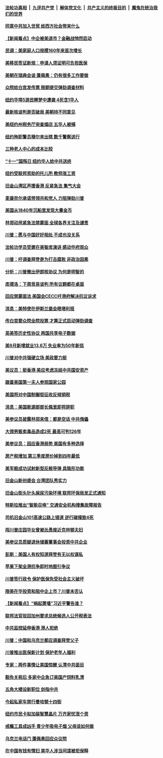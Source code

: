 ####  [法轮功真相](../../../../basic/blob/master/README.md?t=10060339) &nbsp;|&nbsp; [九评共产党](../../../../9ping.md/blob/master/README.md?t=10060339) &nbsp;|&nbsp; [解体党文化](../../../../jtdwh.md/blob/master/README.md?t=10060339)  &nbsp;|&nbsp; [共产主义的终极目的](../../../../gczydzjmd.md/blob/master/README.md?t=10060339) &nbsp;|&nbsp; [魔鬼在统治我们的世界](../../../../mgztzwmdsj.md/blob/master/README.md?t=10060339) 

#### [同意中共加入世贸 给西方社会带来什么](../pages/nsc412/n11544918.md?t=10060339) 

#### [【新闻看点】中企被美退市？金融战悄然启动](../pages/nsc412/n11570752.md?t=10060339) 

#### [民调：美家庭人口规模160年来首次增长](../pages/nsc412/n11570535.md?t=10060339) 

#### [美移民签证新规：申请人须证明可负担医保](../pages/nsc412/n11570352.md?t=10060339) 

#### [美朝在瑞典会谈 蓬佩奥：仍有很多工作要做](../pages/nsc412/n11570643.md?t=10060339) 

#### [众院给白宫发传票 限期提交弹劾调查材料](../pages/nsc412/n11570481.md?t=10060339) 

#### [纽约华埠5游民睡梦中遭袭 4死含1华人](../pages/nsc412/n11570324.md?t=10060339) 

#### [最新核谈判是否破局 美朝持不同意见](../pages/nsc412/n11570113.md?t=10060339) 

#### [美纽约州税务厅突查烟店 五华人被捕](../pages/nsc412/n11569483.md?t=10060339) 

#### [纽约殉职警员穆尔肯出殡 数千警察送行](../pages/nsc412/n11569609.md?t=10060339) 

#### [三种老人中心的成本比较](../pages/nsc412/n11569575.md?t=10060339) 

#### [“十一”国殇日 纽约华人给中共送终](../pages/nsc412/n11569560.md?t=10060339) 

#### [纽约受联邦资助的托儿所 教师涨工资](../pages/nsc412/n11569489.md?t=10060339) 

#### [旧金山湾区声援香港 反紧急法 集气大会](../pages/nsc412/n11569655.md?t=10060339) 

#### [麦康奈尔承诺带领共和党人 力阻弹劾川普](../pages/nsc412/n11569204.md?t=10060339) 

#### [美国从1840年沉船里发现大量金币](../pages/nsc412/n11569047.md?t=10060339) 

#### [林郑动用紧急法禁蒙面 全球各界关注及谴责](../pages/nsc412/n11569033.md?t=10060339) 

#### [川普：愿与中国好好相处 不成也没关系](../pages/nsc412/n11568903.md?t=10060339) 

#### [法轮功学员受邀在美智库演讲 感动华府观众](../pages/nsc412/n11569061.md?t=10060339) 

#### [川普：吁调查拜登是为打击腐败 非政治因素](../pages/nsc412/n11568944.md?t=10060339) 

#### [分析：川普撤出伊朗核协议 为何是明智的](../pages/nsc412/n11566893.md?t=10060339) 

#### [库德洛：下周贸易谈判 所有议题都在桌面](../pages/nsc412/n11568646.md?t=10060339) 

#### [回应禁蒙面法 美国会CECC吁港府解决抗议诉求](../pages/nsc412/n11568658.md?t=10060339) 

#### [消息：美特使在伊斯兰堡会晤塔利班](../pages/nsc412/n11568372.md?t=10060339) 

#### [传白宫要众院全院投票 才算正式启动弹劾调查](../pages/nsc412/n11568379.md?t=10060339) 

#### [英美签历史性协议 两国共享电子数据](../pages/nsc412/n11568319.md?t=10060339) 

#### [美9月新增就业13.6万 失业率为50年新低](../pages/nsc412/n11568346.md?t=10060339) 

#### [川普对中共强硬立场 美政要力挺](../pages/nsc412/n11564087.md?t=10060339) 

#### [美议员：挺香港 美应考虑冻结中共国安资产](../pages/nsc412/n11568297.md?t=10060339) 

#### [跟着美国第一夫人参观国家公园](../pages/nsc412/n11567927.md?t=10060339) 

#### [美国将对中国制橱柜征收反倾销税](../pages/nsc412/n11567704.md?t=10060339) 

#### [消息：美国能源部部长佩里即将辞职](../pages/nsc412/n11567603.md?t=10060339) 

#### [美参议员披露林郑来信：都是空话 中共傀儡](../pages/nsc412/n11567532.md?t=10060339) 

#### [大颈男贩卖毒品造成2死 最高可判126年](../pages/nsc412/n11566921.md?t=10060339) 

#### [美参议员：因应香港局势 美国有多种选择](../pages/nsc412/n11567485.md?t=10060339) 

#### [房产税增加 第三季度房价掉到四年最低](../pages/nsc412/n11566963.md?t=10060339) 

#### [美军舰成功试射新型反舰导弹 具隐形功能](../pages/nsc412/n11567243.md?t=10060339) 

#### [旧金山新创盛会 台湾团队秀实力](../pages/nsc412/n11567302.md?t=10060339) 

#### [旧金山街头针头屎尿污染环境  联邦环保局发正式通知](../pages/nsc412/n11567233.md?t=10060339) 

#### [特斯拉推出“智能召唤” 交通安全机构搜集故障报告](../pages/nsc412/n11567221.md?t=10060339) 

#### [司机旧金山101高速公路上错道     逆行碰撞致4死](../pages/nsc412/n11567190.md?t=10060339) 

#### [闯川普庄园华女曾被怂恿接近克林顿夫妇](../pages/nsc412/n11566755.md?t=10060339) 

#### [美参议员质疑退休储蓄董事会投资中共企业](../pages/nsc412/n11566768.md?t=10060339) 

#### [彭斯：美国人有权知道拜登有无以权谋私](../pages/nsc412/n11566117.md?t=10060339) 

#### [苹果下架全港抗争即时地图引争议](../pages/nsc412/n11565559.md?t=10060339) 

#### [川普签行政令 保护医保免受社会主义破坏](../pages/nsc412/n11566223.md?t=10060339) 

#### [限美在华投资和阻中企上市？川普未否认](../pages/nsc412/n11566008.md?t=10060339) 

#### [【新闻看点】“祸起萧墙”习近平警告谁？](../pages/nsc412/n11565649.md?t=10060339) 

#### [联邦法官驳回加州要求总统候选人公开税表法](../pages/nsc412/n11566239.md?t=10060339) 

#### [中共监控延伸香港 港人拒绝](../pages/nsc412/n11565809.md?t=10060339) 

#### [川普：中国和乌克兰都应调查拜登父子](../pages/nsc412/n11565768.md?t=10060339) 

#### [川普推出医保新计划 保护老年人福利](../pages/nsc412/n11565911.md?t=10060339) 

#### [专家：两件事情让美国惊醒 认清中共面目](../pages/nsc412/n11565873.md?t=10060339) 

#### [豁免关税后 多家中企急订美国产饲料乳清](../pages/nsc412/n11565691.md?t=10060339) 

#### [五角大楼设新职位 剑指中共](../pages/nsc412/n11565099.md?t=10060339) 

#### [今起私家车禁行曼哈顿十四街](../pages/nsc412/n11564490.md?t=10060339) 

#### [纽约市民卡拟加装智慧晶片 万齐家忧泄个资](../pages/nsc412/n11564457.md?t=10060339) 

#### [戒瘾工具成凶手 青少年吸电子烟 父母该如何做](../pages/nsc412/n11564921.md?t=10060339) 

#### [乌克兰电话门 蓬佩奥回应众议院](../pages/nsc412/n11563098.md?t=10060339) 

#### [在中国有钱有情妇 美华人涉当间谍被拒保释](../pages/nsc412/n11564339.md?t=10060339) 

